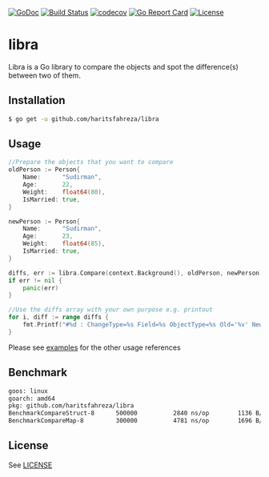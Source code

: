 [![GoDoc](https://godoc.org/github.com/haritsfahreza/libra?status.svg)](https://godoc.org/github.com/haritsfahreza/libra)
[![Build Status](https://travis-ci.org/haritsfahreza/libra.svg?branch=master)](https://travis-ci.org/haritsfahreza/libra)
[![codecov](https://codecov.io/gh/haritsfahreza/libra/branch/master/graph/badge.svg)](https://codecov.io/gh/haritsfahreza/libra)
[![Go Report Card](https://goreportcard.com/badge/github.com/haritsfahreza/libra)](https://goreportcard.com/report/github.com/haritsfahreza/libra)
[![License](https://img.shields.io/badge/license-MIT-blue.svg)](LICENSE)

# libra
Libra is a Go library to compare the objects and spot the difference(s) between two of them.

## Installation
```sh
$ go get -u github.com/haritsfahreza/libra
```

## Usage
```go
//Prepare the objects that you want to compare
oldPerson := Person{
	Name:      "Sudirman",
	Age:       22,
	Weight:    float64(80),
	IsMarried: true,
}

newPerson := Person{
	Name:      "Sudirman",
	Age:       23,
	Weight:    float64(85),
	IsMarried: true,
}

diffs, err := libra.Compare(context.Background(), oldPerson, newPerson)
if err != nil {
	panic(err)
}

//Use the diffs array with your own purpose e.g. printout
for i, diff := range diffs {
	fmt.Printf("#%d : ChangeType=%s Field=%s ObjectType=%s Old='%v' New='%v'\n", i, diff.ChangeType, diff.Field, diff.ObjectType, diff.Old, diff.New)
}
```
Please see [examples](https://github.com/haritsfahreza/libra/tree/master/examples) for the other usage references

## Benchmark
```sh
goos: linux
goarch: amd64
pkg: github.com/haritsfahreza/libra
BenchmarkCompareStruct-8   	  500000	      2840 ns/op	    1136 B/op	      31 allocs/op
BenchmarkCompareMap-8      	  300000	      4781 ns/op	    1696 B/op	      54 allocs/op
```

## License
See [LICENSE](LICENSE)
